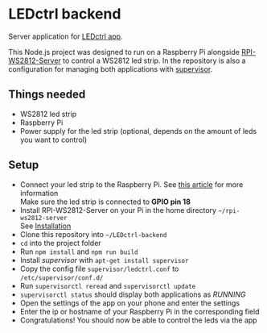 # LEDctrl backend

Server application for [LEDctrl app](https://github.com/fischi1/LEDctrl).

This Node.js project was designed to run on a Raspberry Pi alongside [RPI-WS2812-Server](https://github.com/tom-2015/rpi-ws2812-server) to control a WS2812 led strip. In the repository is also a configuration for managing both applications with [supervisor](http://supervisord.org/).

## Things needed

-   WS2812 led strip
-   Raspberry Pi
-   Power supply for the led strip (optional, depends on the amount of leds you want to control)

## Setup

-   Connect your led strip to the Raspberry Pi. See [this article](https://learn.adafruit.com/neopixels-on-raspberry-pi/raspberry-pi-wiring) for more information  
    Make sure the led strip is connected to **GPIO pin 18**
-   Install RPI-WS2812-Server on your Pi in the home directory `~/rpi-ws2812-server`  
    See [Installation](https://github.com/tom-2015/rpi-ws2812-server#installation)
-   Clone this repository into `~/LEDctrl-backend`
-   `cd` into the project folder
-   Run `npm install` and `npm run build`
-   Install _supervisor_ with `apt-get install supervisor`
-   Copy the config file `supervisor/ledctrl.conf` to `/etc/supervisor/conf.d/`
-   Run `supervisorctl reread` and `supervisorctl update`
-   `supervisorctl status` should display both applications as _RUNNING_
-   Open the settings of the app on your phone and enter the settings
-   Enter the ip or hostname of your Raspberry Pi in the corresponding field
-   Congratulations! You should now be able to control the leds via the app

